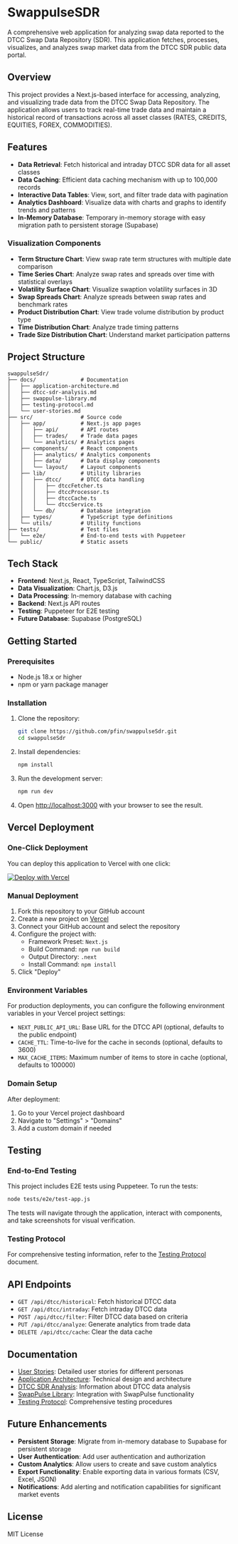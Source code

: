 # SwappulseSDR

A comprehensive web application for analyzing swap data reported to the DTCC Swap Data Repository (SDR). This application fetches, processes, visualizes, and analyzes swap market data from the DTCC SDR public data portal.

## Overview

This project provides a Next.js-based interface for accessing, analyzing, and visualizing trade data from the DTCC Swap Data Repository. The application allows users to track real-time trade data and maintain a historical record of transactions across all asset classes (RATES, CREDITS, EQUITIES, FOREX, COMMODITIES).

## Features

- **Data Retrieval**: Fetch historical and intraday DTCC SDR data for all asset classes
- **Data Caching**: Efficient data caching mechanism with up to 100,000 records
- **Interactive Data Tables**: View, sort, and filter trade data with pagination
- **Analytics Dashboard**: Visualize data with charts and graphs to identify trends and patterns
- **In-Memory Database**: Temporary in-memory storage with easy migration path to persistent storage (Supabase)

### Visualization Components

- **Term Structure Chart**: View swap rate term structures with multiple date comparison
- **Time Series Chart**: Analyze swap rates and spreads over time with statistical overlays
- **Volatility Surface Chart**: Visualize swaption volatility surfaces in 3D
- **Swap Spreads Chart**: Analyze spreads between swap rates and benchmark rates
- **Product Distribution Chart**: View trade volume distribution by product type
- **Time Distribution Chart**: Analyze trade timing patterns
- **Trade Size Distribution Chart**: Understand market participation patterns

## Project Structure

```
swappulseSdr/
├── docs/              # Documentation
│   ├── application-architecture.md
│   ├── dtcc-sdr-analysis.md
│   ├── swappulse-library.md
│   ├── testing-protocol.md
│   └── user-stories.md
├── src/               # Source code
│   ├── app/           # Next.js app pages
│   │   ├── api/       # API routes
│   │   ├── trades/    # Trade data pages
│   │   └── analytics/ # Analytics pages
│   ├── components/    # React components
│   │   ├── analytics/ # Analytics components
│   │   ├── data/      # Data display components
│   │   └── layout/    # Layout components
│   ├── lib/           # Utility libraries
│   │   ├── dtcc/      # DTCC data handling
│   │   │   ├── dtccFetcher.ts
│   │   │   ├── dtccProcessor.ts
│   │   │   ├── dtccCache.ts
│   │   │   └── dtccService.ts
│   │   └── db/        # Database integration
│   ├── types/         # TypeScript type definitions
│   └── utils/         # Utility functions
├── tests/             # Test files
│   └── e2e/           # End-to-end tests with Puppeteer
└── public/            # Static assets
```

## Tech Stack

- **Frontend**: Next.js, React, TypeScript, TailwindCSS
- **Data Visualization**: Chart.js, D3.js
- **Data Processing**: In-memory database with caching
- **Backend**: Next.js API routes
- **Testing**: Puppeteer for E2E testing
- **Future Database**: Supabase (PostgreSQL)

## Getting Started

### Prerequisites

- Node.js 18.x or higher
- npm or yarn package manager

### Installation

1. Clone the repository:
   ```bash
   git clone https://github.com/pfin/swappulseSdr.git
   cd swappulseSdr
   ```

2. Install dependencies:
   ```bash
   npm install
   ```

3. Run the development server:
   ```bash
   npm run dev
   ```

4. Open [http://localhost:3000](http://localhost:3000) with your browser to see the result.

## Vercel Deployment

### One-Click Deployment

You can deploy this application to Vercel with one click:

[![Deploy with Vercel](https://vercel.com/button)](https://vercel.com/new/clone?repository-url=https%3A%2F%2Fgithub.com%2Fpfin%2FswappulseSdr)

### Manual Deployment

1. Fork this repository to your GitHub account
2. Create a new project on [Vercel](https://vercel.com)
3. Connect your GitHub account and select the repository
4. Configure the project with:
   - Framework Preset: `Next.js`
   - Build Command: `npm run build`
   - Output Directory: `.next`
   - Install Command: `npm install`
5. Click "Deploy"

### Environment Variables

For production deployments, you can configure the following environment variables in your Vercel project settings:

- `NEXT_PUBLIC_API_URL`: Base URL for the DTCC API (optional, defaults to the public endpoint)
- `CACHE_TTL`: Time-to-live for the cache in seconds (optional, defaults to 3600)
- `MAX_CACHE_ITEMS`: Maximum number of items to store in cache (optional, defaults to 100000)

### Domain Setup

After deployment:
1. Go to your Vercel project dashboard
2. Navigate to "Settings" > "Domains"
3. Add a custom domain if needed

## Testing

### End-to-End Testing

This project includes E2E tests using Puppeteer. To run the tests:

```bash
node tests/e2e/test-app.js
```

The tests will navigate through the application, interact with components, and take screenshots for visual verification.

### Testing Protocol

For comprehensive testing information, refer to the [Testing Protocol](docs/testing-protocol.md) document.

## API Endpoints

- `GET /api/dtcc/historical`: Fetch historical DTCC data
- `GET /api/dtcc/intraday`: Fetch intraday DTCC data
- `POST /api/dtcc/filter`: Filter DTCC data based on criteria
- `PUT /api/dtcc/analyze`: Generate analytics from trade data
- `DELETE /api/dtcc/cache`: Clear the data cache

## Documentation

- [User Stories](docs/user-stories.md): Detailed user stories for different personas
- [Application Architecture](docs/application-architecture.md): Technical design and architecture
- [DTCC SDR Analysis](docs/dtcc-sdr-analysis.md): Information about DTCC data analysis
- [SwapPulse Library](docs/swappulse-library.md): Integration with SwapPulse functionality
- [Testing Protocol](docs/testing-protocol.md): Comprehensive testing procedures

## Future Enhancements

- **Persistent Storage**: Migrate from in-memory database to Supabase for persistent storage
- **User Authentication**: Add user authentication and authorization
- **Custom Analytics**: Allow users to create and save custom analytics
- **Export Functionality**: Enable exporting data in various formats (CSV, Excel, JSON)
- **Notifications**: Add alerting and notification capabilities for significant market events

## License

MIT License